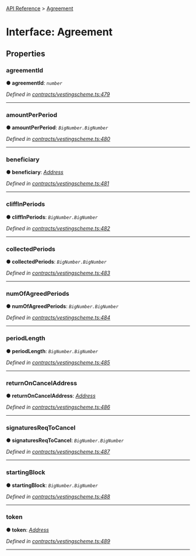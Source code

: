 [API Reference](../README.md) > [Agreement](../interfaces/Agreement.md)



# Interface: Agreement


## Properties
<a id="agreementId"></a>

###  agreementId

**●  agreementId**:  *`number`* 

*Defined in [contracts/vestingscheme.ts:479](https://github.com/daostack/arc.js/blob/616f6e7/lib/contracts/vestingscheme.ts#L479)*





___

<a id="amountPerPeriod"></a>

###  amountPerPeriod

**●  amountPerPeriod**:  *`BigNumber.BigNumber`* 

*Defined in [contracts/vestingscheme.ts:480](https://github.com/daostack/arc.js/blob/616f6e7/lib/contracts/vestingscheme.ts#L480)*





___

<a id="beneficiary"></a>

###  beneficiary

**●  beneficiary**:  *[Address](../#Address)* 

*Defined in [contracts/vestingscheme.ts:481](https://github.com/daostack/arc.js/blob/616f6e7/lib/contracts/vestingscheme.ts#L481)*





___

<a id="cliffInPeriods"></a>

###  cliffInPeriods

**●  cliffInPeriods**:  *`BigNumber.BigNumber`* 

*Defined in [contracts/vestingscheme.ts:482](https://github.com/daostack/arc.js/blob/616f6e7/lib/contracts/vestingscheme.ts#L482)*





___

<a id="collectedPeriods"></a>

###  collectedPeriods

**●  collectedPeriods**:  *`BigNumber.BigNumber`* 

*Defined in [contracts/vestingscheme.ts:483](https://github.com/daostack/arc.js/blob/616f6e7/lib/contracts/vestingscheme.ts#L483)*





___

<a id="numOfAgreedPeriods"></a>

###  numOfAgreedPeriods

**●  numOfAgreedPeriods**:  *`BigNumber.BigNumber`* 

*Defined in [contracts/vestingscheme.ts:484](https://github.com/daostack/arc.js/blob/616f6e7/lib/contracts/vestingscheme.ts#L484)*





___

<a id="periodLength"></a>

###  periodLength

**●  periodLength**:  *`BigNumber.BigNumber`* 

*Defined in [contracts/vestingscheme.ts:485](https://github.com/daostack/arc.js/blob/616f6e7/lib/contracts/vestingscheme.ts#L485)*





___

<a id="returnOnCancelAddress"></a>

###  returnOnCancelAddress

**●  returnOnCancelAddress**:  *[Address](../#Address)* 

*Defined in [contracts/vestingscheme.ts:486](https://github.com/daostack/arc.js/blob/616f6e7/lib/contracts/vestingscheme.ts#L486)*





___

<a id="signaturesReqToCancel"></a>

###  signaturesReqToCancel

**●  signaturesReqToCancel**:  *`BigNumber.BigNumber`* 

*Defined in [contracts/vestingscheme.ts:487](https://github.com/daostack/arc.js/blob/616f6e7/lib/contracts/vestingscheme.ts#L487)*





___

<a id="startingBlock"></a>

###  startingBlock

**●  startingBlock**:  *`BigNumber.BigNumber`* 

*Defined in [contracts/vestingscheme.ts:488](https://github.com/daostack/arc.js/blob/616f6e7/lib/contracts/vestingscheme.ts#L488)*





___

<a id="token"></a>

###  token

**●  token**:  *[Address](../#Address)* 

*Defined in [contracts/vestingscheme.ts:489](https://github.com/daostack/arc.js/blob/616f6e7/lib/contracts/vestingscheme.ts#L489)*





___


